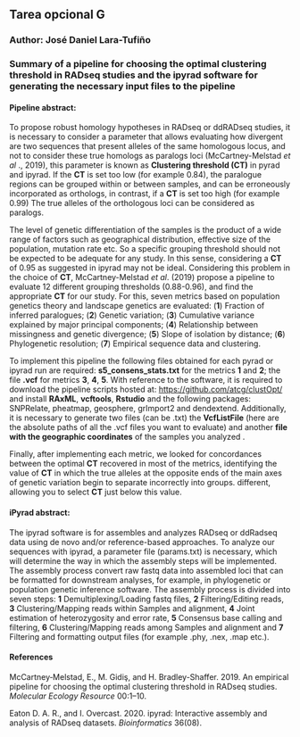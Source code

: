 ## Tarea opcional G

### Author: José Daniel Lara-Tufiño

### Summary of a pipeline for choosing the optimal clustering threshold in RADseq studies and the ipyrad software for generating the necessary input files to the pipeline

#### Pipeline abstract:

To propose robust homology hypotheses in RADseq or ddRADseq studies, it is necessary to consider a parameter that allows evaluating how divergent are two sequences that present alleles of the same homologous locus, and not to consider these true homologs as paralogs loci (McCartney-Melstad *et al* ., 2019), this parameter is known as **Clustering threshold (CT)** in pyrad and ipyrad. If the **CT** is set too low (for example 0.84), the paralogue regions can be grouped within or between samples, and can be erroneously incorporated as orthologs, in contrast, if a **CT** is set too high (for example 0.99) The true alleles of the orthologous loci can be considered as paralogs.

The level of genetic differentiation of the samples is the product of a wide range of factors such as geographical distribution, effective size of the population, mutation rate etc. So a specific grouping threshold should not be expected to be adequate for any study. In this sense, considering a **CT** of 0.95 as suggested in ipyrad may not be ideal. Considering this problem in the choice of **CT**, McCartney-Melstad *et al*. (2019) propose a pipeline to evaluate 12 different grouping thresholds (0.88-0.96), and find the appropriate **CT** for our study. For this, seven metrics based on population genetics theory and landscape genetics are evaluated: (**1**) Fraction of inferred paralogues; (**2**) Genetic variation; (**3**) Cumulative variance explained by major principal components; (**4**) Relationship between missingness and genetic divergence; (**5**) Slope of isolation by distance; (**6**) Phylogenetic resolution; (**7**) Empirical sequence data and clustering.

To implement this pipeline the following files obtained for each pyrad or ipyrad run are required: **s5_consens_stats.txt** for the metrics **1** and **2**; the file **.vcf** for metrics **3**, **4**, **5**. With reference to the software, it is required to download the pipeline scripts hosted at: https://github.com/atcg/clustOpt/ and install **RAxML**, **vcftools**, **Rstudio** and the following packages: SNPRelate, pheatmap, geosphere, grImport2 and dendextend. Additionally, it is necessary to generate two files (can be .txt) the **VcfListFile** (here are the absolute paths of all the .vcf files you want to evaluate) and another **file with the geographic coordinates** of the samples you analyzed .

Finally, after implementing each metric, we looked for concordances between the optimal **CT** recovered in most of the metrics, identifying the value of **CT** in which the true alleles at the opposite ends of the main axes of genetic variation begin to separate incorrectly into groups. different, allowing you to select **CT** just below this value.

#### iPyrad abstract:

The ipyrad software is for assembles and analyzes RADseq or ddRadseq data using de novo and/or reference-based approaches. To analyze our sequences with ipyrad, a parameter file (params.txt) is necessary, which will determine the way in which the assembly steps will be implemented. The assembly process convert raw fastq data into assembled loci that can be formatted for downstream analyses, for example, in phylogenetic or population genetic inference software. The assembly process is divided into seven steps: **1** Demultiplexing/Loading fastq files, **2** Filtering/Editing reads, **3** Clustering/Mapping reads within Samples and alignment, **4** Joint estimation of heterozygosity and error rate, **5** Consensus base calling and filtering, **6** Clustering/Mapping reads among Samples and alignment and **7** Filtering and formatting output files (for example .phy, .nex, .map etc.). 

#### References

McCartney‐Melstad, E., M. Gidiş, and H. Bradley-Shaffer. 2019. An empirical pipeline for choosing the optimal clustering threshold in RADseq studies. *Molecular Ecology Resource* 00:1–10.

Eaton D. A. R., and I. Overcast. 2020. ipyrad: Interactive assembly and analysis of RADseq datasets. *Bioinformatics* 36(08).




